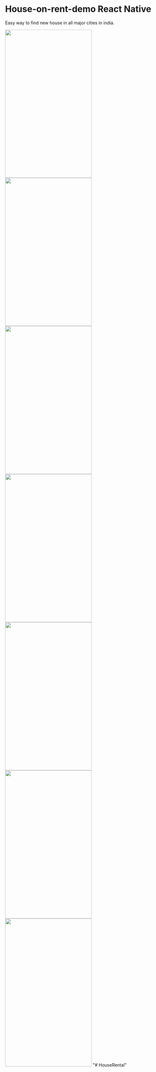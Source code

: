 # House-on-rent-demo React Native 
Easy way to find new house in all major cities in india.


<span margin="5px">
  <img width="280" height="480" src="https://user-images.githubusercontent.com/17641451/47358419-4a787d80-d6e7-11e8-87b0-d02d20fd4ae8.png">
</span>
<span margin="5px">
  <img width="280" height="480" src="https://user-images.githubusercontent.com/17641451/47358423-4c424100-d6e7-11e8-9a89-7d78c9253a69.png">
</span>
<span margin="5px">
  <img width="280" height="480" src="https://user-images.githubusercontent.com/17641451/47358425-4d736e00-d6e7-11e8-9cf9-2b18b546f813.png">
</span>
<span margin="5px">
  <img width="280" height="480" src="https://user-images.githubusercontent.com/17641451/47358433-506e5e80-d6e7-11e8-9a96-c8cf03c24aa4.png">
</span>
<span margin="5px">
  <img width="280" height="480" src="https://user-images.githubusercontent.com/17641451/47358441-55331280-d6e7-11e8-8fcb-7cf6c560c46c.png">
</span>
<span margin="5px">
  <img width="280" height="480" src="https://user-images.githubusercontent.com/17641451/47358452-58c69980-d6e7-11e8-9f89-89b16c765039.png">
</span>
<span margin="5px">
  <img width="280" height="480" src="https://user-images.githubusercontent.com/17641451/47358454-5a905d00-d6e7-11e8-9779-8c3202d77559.png">
</span>
"# HouseRental" 
